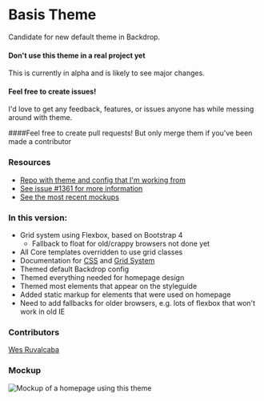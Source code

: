 # Basis Theme
Candidate for new default theme in Backdrop.

#### Don't use this theme in a real project yet
This is currently in alpha and is likely to see major changes.

#### Feel free to create issues!
I'd love to get any feedback, features, or issues anyone has while messing around with theme.

####Feel free to create pull requests!
But only merge them if you've been made a contributor

### Resources
* [Repo with theme and config that I'm working from](https://github.com/wesruv/backdrop-starter-theme)
* [See issue #1361 for more information](https://github.com/backdrop/backdrop-issues/issues/1361)
* [See the most recent mockups](https://github.com/backdrop/backdrop-issues/issues/1361#issuecomment-185977384)

### In this version:
* Grid system using Flexbox, based on Bootstrap 4
	* Fallback to float for old/crappy browsers not done yet  
* All Core templates overridden to use grid classes
* Documentation for [CSS](https://github.com/backdrop-contrib/basis/tree/master/css) and [Grid System](https://github.com/backdrop-contrib/basis/tree/master/css/grid-system)
* Themed default Backdrop config
* Themed everything needed for homepage design
* Themed most elements that appear on the styleguide
* Added static markup for elements that were used on homepage
* Need to add fallbacks for older browsers, e.g. lots of flexbox that won't work in old IE


### Contributors
[Wes Ruvalcaba](https://github.com/wesruv)

### Mockup
![Mockup of a homepage using this theme](https://cloud.githubusercontent.com/assets/5607236/13161958/51abbb88-d66f-11e5-8479-5344b177ccf0.png)
